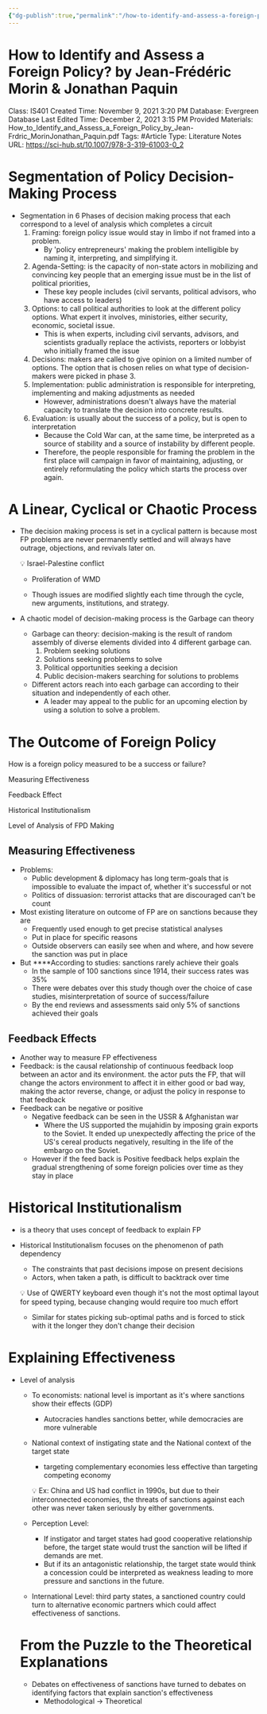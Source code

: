 ```yaml
---
{"dg-publish":true,"permalink":"/how-to-identify-and-assess-a-foreign-policy-by-jean-frdric-morin-jonathan-paquin/"}
---
```


# How to Identify and Assess a Foreign Policy? by Jean-Frédéric Morin & Jonathan Paquin

Class: IS401
Created Time: November 9, 2021 3:20 PM
Database: Evergreen Database
Last Edited Time: December 2, 2021 3:15 PM
Provided Materials: How_to_Identify_and_Assess_a_Foreign_Policy_by_Jean-Frdric_MorinJonathan_Paquin.pdf
Tags: #Article
Type: Literature Notes
URL: https://sci-hub.st/10.1007/978-3-319-61003-0_2

# Segmentation of Policy Decision-Making Process

- Segmentation in 6 Phases of decision making process that each correspond to a level of analysis which completes a circuit
    1. Framing: foreign policy issue would stay in limbo if not framed into a problem.
        - By 'policy entrepreneurs' making the problem intelligible by naming it, interpreting, and simplifying it.
    2. Agenda-Setting: is the capacity of non-state actors in mobilizing and convincing key people  that an emerging issue must be in the list of political priorities,
        - These key people includes (civil servants, political advisors, who have access to leaders)
    3. Options: to call political authorities to look at the different policy options. What expert it involves, ministories, either security, economic, societal issue.
        - This is when experts, including civil servants, advisors, and scientists gradually replace the activists, reporters or lobbyist who initially framed the issue
    4. Decisions: makers are called to give opinion on a limited number of options. The option that is chosen relies on what type of decision-makers were picked in phase 3.
    5. Implementation: public administration is responsible for interpreting, implementing and making adjustments as needed
        - However, administrations doesn't always have the material capacity to translate the decision into concrete results.
    6. Evaluation: is usually about the success of a policy, but is open to interpretation
        - Because the Cold War can, at the same time, be interpreted as a source of stability and a source of instability by different people.
        - Therefore, the people responsible for framing the problem in the first place will campaign in favor of maintaining, adjusting, or entirely reformulating the policy which starts the process over again.

# A Linear, Cyclical or Chaotic Process

- The decision making process is set in a cyclical pattern is because most FP problems are never permanently settled and will always have outrage, objections, and revivals later on.
    
    
    💡 Israel-Palestine conflict
    
    - Proliferation of WMD
    
    
    - Though issues are modified slightly each time through the cycle, new arguments, institutions, and strategy.
- A chaotic model of decision-making process is the Garbage can theory
    - Garbage can theory: decision-making is the result of random assembly of diverse elements divided into 4 different garbage can.
        1. Problem seeking solutions
        2. Solutions seeking problems to solve
        3. Political opportunities seeking a decision
        4. Public decision-makers searching for solutions to problems
    - Different actors reach into each garbage can according to their situation and independently of each other.
        - A leader may appeal to the public for an upcoming election by using a solution to solve a problem.

# The Outcome of Foreign Policy

How is a foreign policy measured to be a success or failure?

Measuring Effectiveness

Feedback Effect

Historical Institutionalism

Level of Analysis of FPD Making

## Measuring Effectiveness

- Problems:
    - Public development & diplomacy has long term-goals that is impossible to evaluate the impact of, whether it's successful or not
    - Politics of dissuasion: terrorist attacks that are discouraged can't be count
- Most existing literature on outcome of FP are on sanctions because they are
    - Frequently used enough to get precise statistical analyses
    - Put in place for specific reasons
    - Outside observers can easily see when and where, and how severe the sanction was put in place
- But ****According to studies: sanctions rarely achieve their goals
    - In the sample of 100 sanctions since 1914, their success rates was 35%
    - There were debates over this study though over the choice of case studies, misinterpretation of source of success/failure
    - By the end reviews and assessments said only 5% of sanctions achieved their goals

## Feedback Effects

- Another way to measure FP effectiveness
- Feedback: is the causal relationship of continuous feedback loop between an actor and its environment. the actor puts the FP, that will change the actors environment to affect it in either good or bad way, making the actor reverse, change, or adjust the policy in response to that feedback
- Feedback can be negative or positive
    - Negative feedback can be seen in the USSR & Afghanistan war
        - Where the US supported the mujahidin by imposing grain exports to the Soviet. It ended up unexpectedly affecting the price of the US's cereal products negatively, resulting in the life of the embargo on the Soviet.
    - However if the feed back is Positive feedback helps explain the gradual strengthening of some foreign policies over time as they stay in place

# Historical Institutionalism

- is a theory that uses concept of feedback to explain FP
- Historical Institutionalism focuses on the phenomenon of path dependency
    - The constraints that past decisions impose on present decisions
    - Actors, when taken a path, is difficult to backtrack over time
    
    
    💡 Use of QWERTY keyboard even though it's not the most optimal layout for speed typing, because changing would require too much effort
    
    - Similar for states picking sub-optimal paths and is forced to stick with it the longer they don't change their decision
    
    

# Explaining Effectiveness

- Level of analysis
    - To economists: national level is important as it's where sanctions show their effects (GDP)
        - Autocracies handles sanctions better, while democracies are more vulnerable
    - National context of instigating state and the National context of the target state
        - targeting complementary economies less effective than targeting competing economy
        
        
        💡 Ex: China and US had conflict in 1990s, but due to their interconnected economies, the threats of sanctions against each other was never taken seriously by either governments.
        
        
        
    - Perception Level:
        - If instigator and target states had good cooperative relationship before, the target state would trust the sanction will be lifted if demands are met.
        - But if its an antagonistic relationship, the target state would think a concession could be interpreted as weakness leading to more pressure and sanctions in the future.
    - International Level: third party states,  a sanctioned country could turn to alternative economic partners which could affect effectiveness of sanctions.
    
    # From the Puzzle to the Theoretical Explanations
    
    - Debates on effectiveness of sanctions have turned to debates on identifying factors that explain sanction's effectiveness
        - Methodological → Theoretical